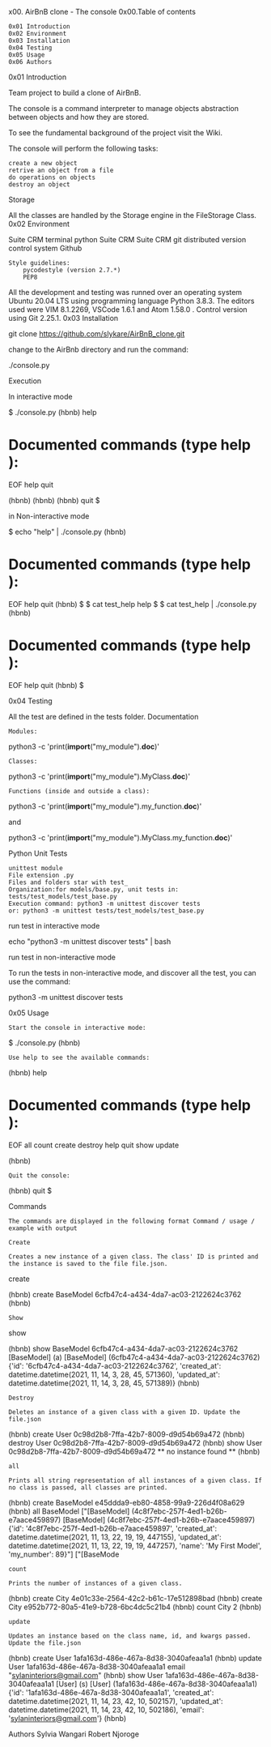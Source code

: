 x00. AirBnB clone - The console
0x00.Table of contents

    0x01 Introduction
    0x02 Environment
    0x03 Installation
    0x04 Testing
    0x05 Usage
    0x06 Authors

0x01 Introduction

Team project to build a clone of AirBnB.

The console is a command interpreter to manage objects abstraction between objects and how they are stored.

To see the fundamental background of the project visit the Wiki.

The console will perform the following tasks:

    create a new object
    retrive an object from a file
    do operations on objects
    destroy an object

Storage

All the classes are handled by the Storage engine in the FileStorage Class.
0x02 Environment

Suite CRM terminal python Suite CRM Suite CRM git distributed version control system Github

    Style guidelines:
        pycodestyle (version 2.7.*)
        PEP8

All the development and testing was runned over an operating system Ubuntu 20.04 LTS using programming language Python 3.8.3. The editors used were VIM 8.1.2269, VSCode 1.6.1 and Atom 1.58.0 . Control version using Git 2.25.1.
0x03 Installation

git clone https://github.com/slykare/AirBnB_clone.git

change to the AirBnb directory and run the command:

 ./console.py

Execution

In interactive mode

$ ./console.py
(hbnb) help

Documented commands (type help <topic>):
========================================
EOF  help  quit

(hbnb)
(hbnb)
(hbnb) quit
$

in Non-interactive mode

$ echo "help" | ./console.py
(hbnb)

Documented commands (type help <topic>):
========================================
EOF  help  quit
(hbnb)
$
$ cat test_help
help
$
$ cat test_help | ./console.py
(hbnb)

Documented commands (type help <topic>):
========================================
EOF  help  quit
(hbnb)
$

0x04 Testing

All the test are defined in the tests folder.
Documentation

    Modules:

python3 -c 'print(__import__("my_module").__doc__)'

    Classes:

python3 -c 'print(__import__("my_module").MyClass.__doc__)'

    Functions (inside and outside a class):

python3 -c 'print(__import__("my_module").my_function.__doc__)'

and

python3 -c 'print(__import__("my_module").MyClass.my_function.__doc__)'

Python Unit Tests

    unittest module
    File extension .py
    Files and folders star with test_
    Organization:for models/base.py, unit tests in: tests/test_models/test_base.py
    Execution command: python3 -m unittest discover tests
    or: python3 -m unittest tests/test_models/test_base.py

run test in interactive mode

echo "python3 -m unittest discover tests" | bash

run test in non-interactive mode

To run the tests in non-interactive mode, and discover all the test, you can use the command:

python3 -m unittest discover tests

0x05 Usage

    Start the console in interactive mode:

$ ./console.py
(hbnb)

    Use help to see the available commands:

(hbnb) help

Documented commands (type help <topic>):
========================================
EOF  all  count  create  destroy  help  quit  show  update

(hbnb)

    Quit the console:

(hbnb) quit
$

Commands

    The commands are displayed in the following format Command / usage / example with output

    Create

    Creates a new instance of a given class. The class' ID is printed and the instance is saved to the file file.json.

create <class>

(hbnb) create BaseModel
6cfb47c4-a434-4da7-ac03-2122624c3762
(hbnb)

    Show

show <class> <id>

(hbnb) show BaseModel 6cfb47c4-a434-4da7-ac03-2122624c3762
[BaseModel] (a) [BaseModel] (6cfb47c4-a434-4da7-ac03-2122624c3762) {'id': '6cfb47c4-a434-4da7-ac03-2122624c3762', 'created_at': datetime.datetime(2021, 11, 14, 3, 28, 45, 571360), 'updated_at': datetime.datetime(2021, 11, 14, 3, 28, 45, 571389)}
(hbnb)

    Destroy

    Deletes an instance of a given class with a given ID. Update the file.json

(hbnb) create User
0c98d2b8-7ffa-42b7-8009-d9d54b69a472
(hbnb) destroy User 0c98d2b8-7ffa-42b7-8009-d9d54b69a472
(hbnb) show User 0c98d2b8-7ffa-42b7-8009-d9d54b69a472
** no instance found **
(hbnb)

    all

    Prints all string representation of all instances of a given class. If no class is passed, all classes are printed.

(hbnb) create BaseModel
e45ddda9-eb80-4858-99a9-226d4f08a629
(hbnb) all BaseModel
["[BaseModel] (4c8f7ebc-257f-4ed1-b26b-e7aace459897) [BaseModel] (4c8f7ebc-257f-4ed1-b26b-e7aace459897) {'id': '4c8f7ebc-257f-4ed1-b26b-e7aace459897', 'created_at': datetime.datetime(2021, 11, 13, 22, 19, 19, 447155), 'updated_at': datetime.datetime(2021, 11, 13, 22, 19, 19, 447257), 'name': 'My First Model', 'my_number': 89}"]
["[BaseMode

    count

    Prints the number of instances of a given class.

(hbnb) create City
4e01c33e-2564-42c2-b61c-17e512898bad
(hbnb) create City
e952b772-80a5-41e9-b728-6bc4dc5c21b4
(hbnb) count City
2
(hbnb)

    update

    Updates an instance based on the class name, id, and kwargs passed. Update the file.json

(hbnb) create User
1afa163d-486e-467a-8d38-3040afeaa1a1
(hbnb) update User 1afa163d-486e-467a-8d38-3040afeaa1a1 email "sylaninteriors@gmail.com"
(hbnb) show User 1afa163d-486e-467a-8d38-3040afeaa1a1
[User] (s) [User] (1afa163d-486e-467a-8d38-3040afeaa1a1) {'id': '1afa163d-486e-467a-8d38-3040afeaa1a1', 'created_at': datetime.datetime(2021, 11, 14, 23, 42, 10, 502157), 'updated_at': datetime.datetime(2021, 11, 14, 23, 42, 10, 502186), 'email': 'sylaninteriors@gmail.com'}
(hbnb)

Authors
Sylvia Wangari
Robert Njoroge
